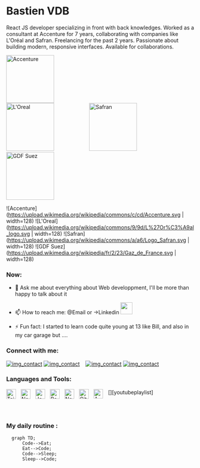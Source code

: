 # Bastien VDB
React JS developer specializing in front with back knowledges. Worked as a consultant at Accenture for 7 years, collaborating with companies like L'Oréal and Safran. Freelancing for the past 2 years. Passionate about building modern, responsive interfaces. Available for collaborations.
<p align="left">
  <img alt="Accenture" width="128px" src="https://upload.wikimedia.org/wikipedia/commons/c/cd/Accenture.svg" style="padding-right:40px;margin-right: 50px;" /> <br>
  <img alt="L'Oreal" width="128px" src="https://upload.wikimedia.org/wikipedia/commons/9/9d/L%27Or%C3%A9al_logo.svg" style="padding-right:40px;margin-right: 50px;" />
  <img alt="Safran" width="128px" src="https://upload.wikimedia.org/wikipedia/commons/a/a6/Logo_Safran.svg" style="padding-right:40px;margin-right: 50px;" /> 
  <img alt="GDF Suez" width="128px" src="https://upload.wikimedia.org/wikipedia/it/a/a8/GDF_Suez.svg" style="padding-right:40px;margin-right: 50px;" />
</p>


![Accenture](https://upload.wikimedia.org/wikipedia/commons/c/cd/Accenture.svg | width=128)
![L'Oreal](https://upload.wikimedia.org/wikipedia/commons/9/9d/L%27Or%C3%A9al_logo.svg | width=128)
![Safran](https://upload.wikimedia.org/wikipedia/commons/a/a6/Logo_Safran.svg | width=128)
![GDF Suez](https://upload.wikimedia.org/wikipedia/fr/2/23/Gaz_de_France.svg | width=128)



<!--
**Bastien repo** is a ✨ _special_ ✨ repository because its `README.md` (this file) appears on your GitHub profile.
-->
### Now:

- 💬 Ask me about everything about Web developpment, I'll be more than happy to talk about it
- 📫 How to reach me: @Email or ->Linkedin
  <img style="width:32px" href="httpslinkedin.com/in/bastien-vermot-de-boisrolin-10051a72/" src="https://cdn.jsdelivr.net/gh/devicons/devicon/icons/linkedin/linkedin-original.svg" />
          
- ⚡ Fun fact: I started to learn code quite young at 13 like Bill, and also in my car garage but ....


### Connect with me:

[![img_contact](./img/globe-light.svg)](https://bastiendeboisrolin.info/)
[![img_contact](./img/globe-dark.svg)](https://bastiendeboisrolin.info/)
&nbsp;&nbsp;
[![img_contact](./img/linkedin-light.svg)](https://www.linkedin.com/in/bastien-vermot-de-boisrolin-10051a72/)
[![img_contact](./img/linkedin-dark.svg)](https://www.linkedin.com/in/bastien-vermot-de-boisrolin-10051a72/)

### Languages and Tools:

<img align="left" alt="Tailwind CSS" width="26px" src="https://cdn.jsdelivr.net/gh/devicons/devicon/icons/tailwindcss/tailwindcss-original-wordmark.svg" style="padding-right:10px;" />
<img align="left" alt="NextJS" width="26px" src="https://cdn.jsdelivr.net/gh/devicons/devicon/icons/nextjs/nextjs-original.svg" style="padding-right:10px;" />
<img align="left" alt="JavaScript" width="26px" src="https://cdn.jsdelivr.net/gh/devicons/devicon/icons/javascript/javascript-original.svg" style="padding-right:10px;" />
<img align="left" alt="React" width="26px" src="https://cdn.jsdelivr.net/gh/devicons/devicon/icons/react/react-original.svg" style="padding-right:10px;" />
<img align="left" alt="Node.js" width="26px" src="https://cdn.jsdelivr.net/gh/devicons/devicon/icons/nodejs/nodejs-original.svg" style="padding-right:10px;" />
<img align="left" alt="Git" width="26px" src="https://cdn.jsdelivr.net/gh/devicons/devicon/icons/git/git-original.svg" style="padding-right:10px;" />


[<img align="left" alt="AWS" width="25px" src="https://cdn.jsdelivr.net/gh/devicons/devicon/icons/amazonwebservices/amazonwebservices-original.svg" style="padding-right:11px;" />][youtubeplaylist]


<br />
<br />

### My daily routine :

```mermaid
  graph TD;
      Code-->Eat;
      Eat-->Code;
      Code-->Sleep;
      Sleep-->Code;
```


[website]: https://bastiendeboisrolin.info/
[Linkedin]: https://www.linkedin.com/in/bastien-vermot-de-boisrolin-10051a72/
